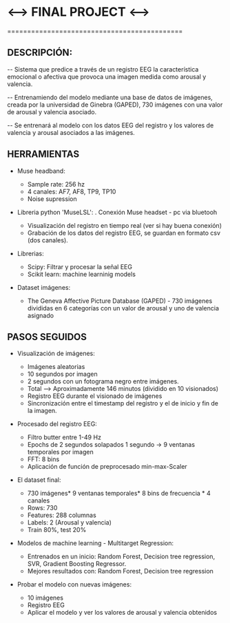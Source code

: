 
# <--> **FINAL PROJECT** <-->
============================================


## **DESCRIPCIÓN**:

-- Sistema que predice a través de un registro EEG la característica emocional o afectiva que provoca una imagen medida como arousal y valencia.

-- Entrenamiendo del modelo mediante una base de datos de imágenes, creada por la universidad de Ginebra (GAPED), 730 imágenes con una valor de arousal y valencia asociado.

-- Se entrenará al modelo con los datos EEG del registro y los valores de valencia y arousal asociados a las imágenes.

## **HERRAMIENTAS**

- Muse headband:
	- Sample rate: 256 hz
	- 4 canales: AF7, AF8, TP9, TP10 
	- Noise supression

- Libreria python 'MuseLSL':
	. Conexión Muse headset - pc via bluetooh
	- Visualización del registro en tiempo real (ver si hay buena conexión)
	- Grabación de los datos del registro EEG, se guardan en formato csv (dos canales).

- Librerias: 
	- Scipy: Filtrar y procesar la señal EEG
	- Scikit learn: machine learninig models

- Dataset imágenes:
	- The Geneva Affective Picture Database (GAPED) - 730 imágenes divididas en 6 categorías  con un valor de arousal y uno de valencia asignado


## **PASOS SEGUIDOS**

- Visualización de imágenes:
	- Imágenes aleatorias
	- 10 segundos por imagen
	- 2 segundos con un fotograma negro entre imágenes. 
	- Total --> Aproximadamente 146 minutos (dividido en 10 visionados)
	- Registro EEG durante el visionado de imágenes
	- Sincronización entre el timestamp del registro y el de inicio y fin de la imagen. 
	
- Procesado del registro EEG:
	- Filtro butter entre 1-49 Hz
	- Epochs de 2 segundos solapados 1 segundo -> 9 ventanas temporales por imagen
	- FFT: 8 bins
	- Aplicación de función de preprocesado min-max-Scaler

- El dataset final:
	- 730 imágenes* 9 ventanas temporales* 8 bins de frecuencia * 4 canales
	- Rows: 730
	- Features: 288 columnas
	- Labels: 2 (Arousal y valencia)
	- Train 80%, test 20%

- Modelos de machine learning - Multitarget Regression:
	- Entrenados en un inicio: Random Forest, Decision tree regression, SVR, Gradient Boosting Regressor.
	- Mejores resultados con: Random Forest, Decision tree regression

- Probar el modelo con nuevas imágenes:
	- 10 imágenes
	- Registro EEG
	- Aplicar el modelo y ver los valores de arousal y valencia obtenidos

